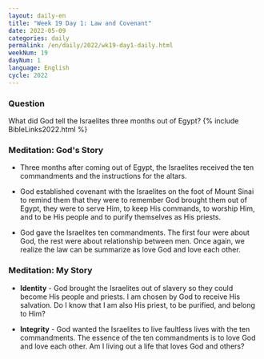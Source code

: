 ```yaml
---
layout: daily-en
title: "Week 19 Day 1: Law and Covenant"
date: 2022-05-09
categories: daily
permalink: /en/daily/2022/wk19-day1-daily.html
weekNum: 19
dayNum: 1
language: English
cycle: 2022
---
```


### Question     
What did God tell the Israelites three months out of Egypt?
{% include BibleLinks2022.html %} 

### Meditation: God's Story   
+ Three months after coming out of Egypt, the Israelites received the ten commandments and the instructions for the altars. 

+ God established covenant with the Israelites on the foot of Mount Sinai to remind them that they were to remember God brought them out of Egypt, they were to serve Him, to keep His commands, to worship Him, and to be His people and to purify themselves as His priests. 

+ God gave the Israelites ten commandments. The first four were about God, the rest were about relationship between men. Once again, we realize the law can be summarize as love God and love each other. 

### Meditation: My Story   
+ **Identity** - God brought the Israelites out of slavery so they could become His people and priests. I am chosen by God to receive His salvation. Do I know that I am also His priest, to be purified, and belong to Him? 

+ **Integrity** - God wanted the Israelites to live faultless lives with the ten commandments. The essence of the ten commandments is to love God and love each other. Am I living out a life that loves God and others? 
